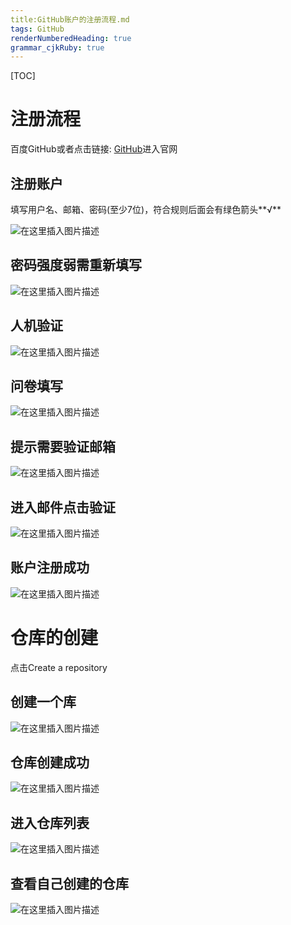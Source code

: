 ```yaml
---
title:GitHub账户的注册流程.md
tags: GitHub
renderNumberedHeading: true
grammar_cjkRuby: true
---
```


[TOC]

# 注册流程

百度GitHub或者点击链接: [GitHub](https://github.com/)进入官网

## 注册账户

填写用户名、邮箱、密码(至少7位)，符合规则后面会有绿色箭头**√**

![在这里插入图片描述](https://img-blog.csdnimg.cn/20200707212359401.png?x-oss-process=image/watermark,type_ZmFuZ3poZW5naGVpdGk,shadow_10,text_aHR0cHM6Ly9ibG9nLmNzZG4ubmV0L0pDdHJ5,size_16,color_FFFFFF,t_70)

## 密码强度弱需重新填写

![在这里插入图片描述](https://img-blog.csdnimg.cn/20200707212619186.png?x-oss-process=image/watermark,type_ZmFuZ3poZW5naGVpdGk,shadow_10,text_aHR0cHM6Ly9ibG9nLmNzZG4ubmV0L0pDdHJ5,size_16,color_FFFFFF,t_70)

## 人机验证

![在这里插入图片描述](https://img-blog.csdnimg.cn/20200707212652219.png?x-oss-process=image/watermark,type_ZmFuZ3poZW5naGVpdGk,shadow_10,text_aHR0cHM6Ly9ibG9nLmNzZG4ubmV0L0pDdHJ5,size_16,color_FFFFFF,t_70)

## 问卷填写

![在这里插入图片描述](https://img-blog.csdnimg.cn/20200707212715206.png?x-oss-process=image/watermark,type_ZmFuZ3poZW5naGVpdGk,shadow_10,text_aHR0cHM6Ly9ibG9nLmNzZG4ubmV0L0pDdHJ5,size_16,color_FFFFFF,t_70)

## 提示需要验证邮箱

![在这里插入图片描述](https://img-blog.csdnimg.cn/20200707212748309.png?x-oss-process=image/watermark,type_ZmFuZ3poZW5naGVpdGk,shadow_10,text_aHR0cHM6Ly9ibG9nLmNzZG4ubmV0L0pDdHJ5,size_16,color_FFFFFF,t_70)


## 进入邮件点击验证

![在这里插入图片描述](https://img-blog.csdnimg.cn/20200707212859211.png?x-oss-process=image/watermark,type_ZmFuZ3poZW5naGVpdGk,shadow_10,text_aHR0cHM6Ly9ibG9nLmNzZG4ubmV0L0pDdHJ5,size_16,color_FFFFFF,t_70)

## 账户注册成功

![在这里插入图片描述](https://img-blog.csdnimg.cn/20200707212919294.png?x-oss-process=image/watermark,type_ZmFuZ3poZW5naGVpdGk,shadow_10,text_aHR0cHM6Ly9ibG9nLmNzZG4ubmV0L0pDdHJ5,size_16,color_FFFFFF,t_70)

# 仓库的创建

点击Create a repository


## 创建一个库

![在这里插入图片描述](https://img-blog.csdnimg.cn/2020070721293550.png?x-oss-process=image/watermark,type_ZmFuZ3poZW5naGVpdGk,shadow_10,text_aHR0cHM6Ly9ibG9nLmNzZG4ubmV0L0pDdHJ5,size_16,color_FFFFFF,t_70)

## 仓库创建成功

![在这里插入图片描述](https://img-blog.csdnimg.cn/202007072130116.png?x-oss-process=image/watermark,type_ZmFuZ3poZW5naGVpdGk,shadow_10,text_aHR0cHM6Ly9ibG9nLmNzZG4ubmV0L0pDdHJ5,size_16,color_FFFFFF,t_70)

## 进入仓库列表

![在这里插入图片描述](https://img-blog.csdnimg.cn/20200707213500520.png?x-oss-process=image/watermark,type_ZmFuZ3poZW5naGVpdGk,shadow_10,text_aHR0cHM6Ly9ibG9nLmNzZG4ubmV0L0pDdHJ5,size_16,color_FFFFFF,t_70)

## 查看自己创建的仓库

![在这里插入图片描述](https://img-blog.csdnimg.cn/20200707213520880.png?x-oss-process=image/watermark,type_ZmFuZ3poZW5naGVpdGk,shadow_10,text_aHR0cHM6Ly9ibG9nLmNzZG4ubmV0L0pDdHJ5,size_16,color_FFFFFF,t_70)

